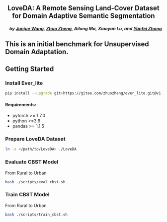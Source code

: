 <h2 align="center">LoveDA: A Remote Sensing Land-Cover Dataset for Domain Adaptive Semantic Segmentation</h2>



<h5 align="right">by <a href="https://junjue-wang.github.io/homepage/">Junjue Wang</a>, <a href="http://zhuozheng.top/">Zhuo Zheng</a>, Ailong Ma, Xiaoyan Lu, and <a href="http://rsidea.whu.edu.cn/">Yanfei Zhong</a></h5>



This is an initial benchmark for Unsupervised Domain Adaptation.
---------------------


## Getting Started
### Install Ever_lite

```bash
pip install --upgrade git+https://gitee.com/zhuozheng/ever_lite.git@v1.4.5
```

#### Requirements:
- pytorch >= 1.7.0
- python >=3.6
- pandas >= 1.1.5
### Prepare LoveDA Dataset

```bash
ln -s </path/to/LoveDA> ./LoveDA
```

### Evaluate CBST Model 
From Rural to Urban
```bash
bash ./scripts/eval_cbst.sh
```

### Train CBST Model
From Rural to Urban
```bash 
bash ./scripts/train_cbst.sh
```


